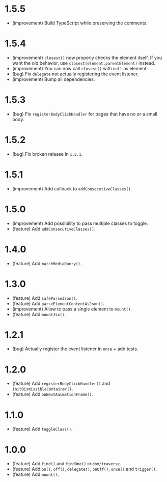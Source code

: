 1.5.5
=====

*   (improvement) Build TypeScript while preserving the comments.


1.5.4
=====

*   (improvement) `closest()` now properly checks the element itself. If you want the old behavior, use `closest(element.parentElement)` instead.
*   (improvement) You can now call `closest()` with `null` as element.
*   (bug) Fix `delegate` not actually registering the event listener.
*   (improvement) Bump all dependencies.


1.5.3
=====

*   (bug) Fix `registerBodyClickHandler` for pages that have no or a small body.


1.5.2
=====

*   (bug) Fix broken release in `1.5.1`.


1.5.1
=====

*   (improvement) Add callback to `addConsecutiveClasses()`. 


1.5.0
=====

*   (improvement) Add possibility to pass multiple classes to toggle.
*   (feature) Add `addConsecutiveClasses()`.


1.4.0
=====

*   (feature) Add `matchMediaQuery()`.


1.3.0
=====

*   (feature) Add `safeParseJson()`.
*   (feature) Add `parseElementContentAsJson()`.
*   (improvement) Allow to pass a single element to `mount()`.
*   (feature) Add `mountJsx()`.


1.2.1
=====

*   (bug) Actually register the event listener in `once` + add tests.


1.2.0
=====

*   (feature) Add `registerBodyClickHandler()` and `initDismissibleContainer()`.
*   (feature) Add `onNextAnimationFrame()`.


1.1.0
=====

*   (feature) Add `toggleClass()`.


1.0.0
=====

*   (feature) Add `find()` and `findOne()` in `dom/traverse`.
*   (feature) Add `on()`, `off()`, `delegate()`, `onOff()`, `once()` and `trigger()`.
*   (feature) Add `mount()`.
